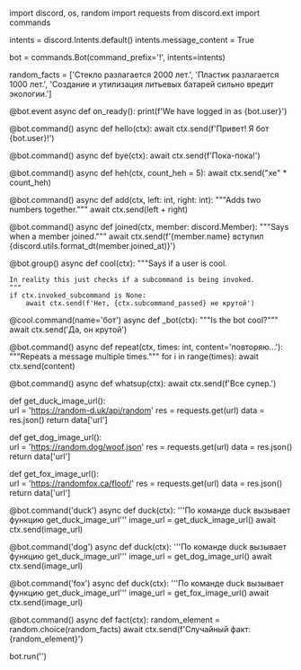 import discord, os, random
import requests
from discord.ext import commands


intents = discord.Intents.default()
intents.message_content = True

bot = commands.Bot(command_prefix='!', intents=intents)

random_facts = ['Стекло разлагается 2000 лет.', 'Пластик разлагается 1000 лет.', 'Создание и утилизация литьевых батарей сильно вредит экологии.']


@bot.event
async def on_ready():
    print(f'We have logged in as {bot.user}')

@bot.command()
async def hello(ctx):
    await ctx.send(f'Привет! Я бот {bot.user}!')

@bot.command()
async def bye(ctx):
    await ctx.send(f'Пока-пока!')

@bot.command()
async def heh(ctx, count_heh = 5):
    await ctx.send("хе" * count_heh)

@bot.command()
async def add(ctx, left: int, right: int):
    """Adds two numbers together."""
    await ctx.send(left + right)

@bot.command()
async def joined(ctx, member: discord.Member):
    """Says when a member joined."""
    await ctx.send(f'{member.name} вступил {discord.utils.format_dt(member.joined_at)}')

@bot.group()
async def cool(ctx):
    """Says if a user is cool.

    In reality this just checks if a subcommand is being invoked.
    """
    if ctx.invoked_subcommand is None:
        await ctx.send(f'Нет, {ctx.subcommand_passed} не крутой')


@cool.command(name='бот')
async def _bot(ctx):
    """Is the bot cool?"""
    await ctx.send('Да, он крутой')

@bot.command()
async def repeat(ctx, times: int, content='повторяю...'):
    """Repeats a message multiple times."""
    for i in range(times):
        await ctx.send(content)


@bot.command()
async def whatsup(ctx):
    await ctx.send(f'Все супер.')

def get_duck_image_url():    
    url = 'https://random-d.uk/api/random'
    res = requests.get(url)
    data = res.json()
    return data['url']

def get_dog_image_url():   
    url = 'https://random.dog/woof.json' 
    res = requests.get(url)
    data = res.json()
    return data['url']


def get_fox_image_url():   
    url = 'https://randomfox.ca/floof/' 
    res = requests.get(url)
    data = res.json()
    return data['url']


@bot.command('duck')
async def duck(ctx):
    '''По команде duck вызывает функцию get_duck_image_url'''
    image_url = get_duck_image_url()
    await ctx.send(image_url)

@bot.command('dog')
async def duck(ctx):
    '''По команде duck вызывает функцию get_duck_image_url'''
    image_url = get_dog_image_url()
    await ctx.send(image_url)

@bot.command('fox')
async def duck(ctx):
    '''По команде duck вызывает функцию get_duck_image_url'''
    image_url = get_fox_image_url()
    await ctx.send(image_url)

@bot.command()
async def fact(ctx):
    random_element = random.choice(random_facts)
    await ctx.send(f'Случайный факт: {random_element}')






bot.run('')


